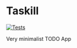 # Taskill

[![Tests](https://github.com/ZaqueuCavalcante/taskill/actions/workflows/tests.yml/badge.svg)](https://github.com/ZaqueuCavalcante/taskill/actions/workflows/tests.yml)

Very minimalist TODO App
